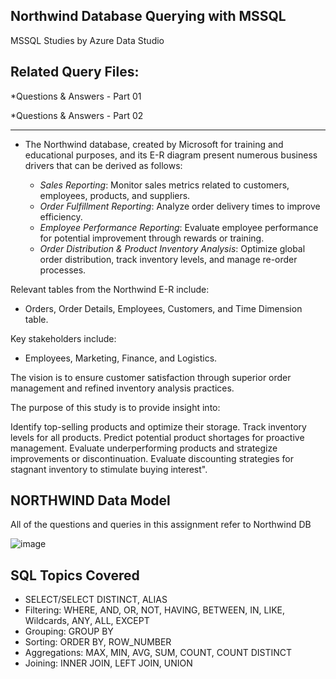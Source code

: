 ## Northwind Database Querying with MSSQL
MSSQL Studies by Azure Data Studio

Related Query Files:
-----------------------
*Questions & Answers - Part 01

*Questions & Answers  - Part 02

------------------------------------------------------------------------------------------------------------
- The Northwind database, created by Microsoft for training and educational purposes, and its E-R diagram present numerous business drivers that can be derived as follows:

   - *Sales Reporting*: Monitor sales metrics related to customers, employees, products, and suppliers.
   - *Order Fulfillment Reporting*: Analyze order delivery times to improve efficiency.
   - *Employee Performance Reporting*: Evaluate employee performance for potential improvement through rewards or training.
   - *Order Distribution & Product Inventory Analysis*: Optimize global order distribution, track inventory levels, and manage re-order processes.

Relevant tables from the Northwind E-R include: 
- Orders, Order Details, Employees, Customers, and Time Dimension table.
  
Key stakeholders include:
- Employees, Marketing, Finance, and Logistics.

The vision is to ensure customer satisfaction through superior order management and refined inventory analysis practices.

The purpose of this study is to provide insight into:

Identify top-selling products and optimize their storage.
Track inventory levels for all products.
Predict potential product shortages for proactive management.
Evaluate underperforming products and strategize improvements or discontinuation.
Evaluate discounting strategies for stagnant inventory to stimulate buying interest".

NORTHWIND Data Model
--------------------
All of the questions and queries in this assignment refer to Northwind DB

![image](https://github.com/BedirK/Data-Analytics-Bootcamp---SQL/assets/103532330/764a1929-f232-457a-bda1-51c0a67fee77)

SQL Topics Covered
-----------------------
- SELECT/SELECT DISTINCT, ALIAS
- Filtering: WHERE, AND, OR, NOT, HAVING, BETWEEN, IN, LIKE, Wildcards, ANY, ALL, EXCEPT
- Grouping: GROUP BY
- Sorting: ORDER BY, ROW_NUMBER
- Aggregations: MAX, MIN, AVG, SUM, COUNT, COUNT DISTINCT
- Joining: INNER JOIN, LEFT JOIN, UNION
